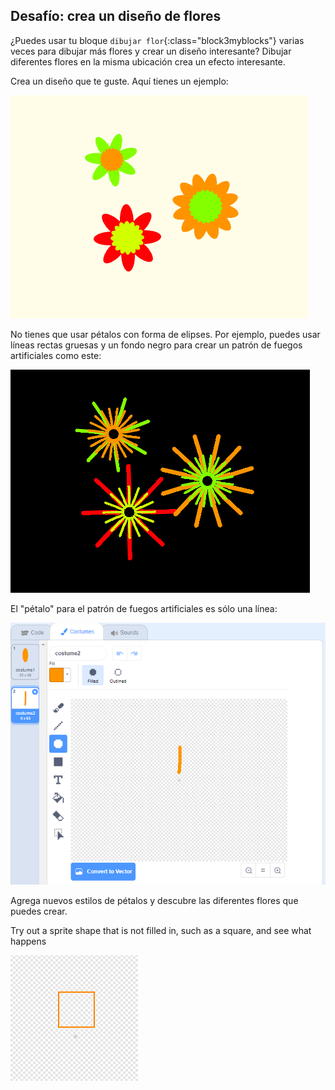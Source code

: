 ## Desafío: crea un diseño de flores

¿Puedes usar tu bloque `dibujar flor`{:class="block3myblocks"} varias veces para dibujar más flores y crear un diseño interesante? Dibujar diferentes flores en la misma ubicación crea un efecto interesante.

Crea un diseño que te guste. Aquí tienes un ejemplo:

![captura de pantalla](images/flower-three.png)

No tienes que usar pétalos con forma de elipses. Por ejemplo, puedes usar líneas rectas gruesas y un fondo negro para crear un patrón de fuegos artificiales como este:

![captura de pantalla](images/flower-fireworks.png)

El "pétalo" para el patrón de fuegos artificiales es sólo una línea:

![captura de pantalla](images/flower-firework-petal.png)

Agrega nuevos estilos de pétalos y descubre las diferentes flores que puedes crear.

Try out a sprite shape that is not filled in, such as a square, and see what happens

![captura de pantalla](images/flower-square-petal.png)